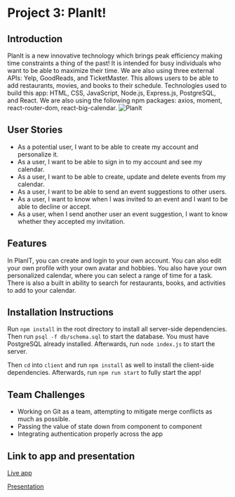 # Project 3: PlanIt!

## Introduction

PlanIt is a new innovative technology which brings peak efficiency making time constraints a thing of the past! It is intended for busy individuals who want to be able to maximize their time. We are also using three external APIs: Yelp, GoodReads, and TicketMaster. This allows users to be able to add restaurants, movies, and books to their schedule. Technologies used to build this app: HTML, CSS, JavaScript, Node.js, Express.js, PostgreSQL, and React. We are also using the following npm packages: axios, moment, react-router-dom, react-big-calendar.
![PlanIt](https://media.giphy.com/media/3o7btTIqXYcKdGhNSM/giphy.gif)

## User Stories

* As a potential user, I want to be able to create my account and personalize it.
* As a user, I want to be able to sign in to my account and see my calendar.
* As a user, I want to be able to create, update and delete events from my calendar.
* As a user, I want to be able to send an event suggestions to other users.
* As a user, I want to know when I was invited to an event and I want to be able to decline or accept.
* As a user, when I send another user an event suggestion, I want to know whether they accepted my invitation.

## Features

In PlanIT, you can create and login to your own account. You can also edit your own profile with your own avatar and hobbies. You also have your own personalized calendar, where you can select a range of time for a task. There is also a built in ability to search for restaurants, books, and activities to add to your
calendar.

## Installation Instructions

Run `npm install` in the root directory to install all server-side dependencies. Then run `psql -f db/schema.sql` to start the database. You must have PostgreSQL already installed. Afterwards, run `node index.js` to start the server.

Then `cd` into `client` and run `npm install` as well to install the client-side dependencies. Afterwards, run
`npm run start` to fully start the app!

## Team Challenges

* Working on Git as a team, attempting to mitigate merge conflicts as much as possible.
* Passing the value of state down from component to component
* Integrating authentication properly across the app

## Link to app and presentation

[Live app](https://planit31.herokuapp.com/)

[Presentation](https://docs.google.com/presentation/d/12tAr3i1vwK2tVCkn0qsFjsKtRaHxQGmMZAm5a0vL_GE/edit?usp=sharing)
